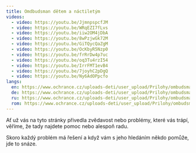 ```yaml
---
title: Omdbudsman dětem a náctiletým
videos:
  - video: https://youtu.be/JjmnpspcfJM
  - video: https://youtu.be/WRqEZI7fLvs
  - video: https://youtu.be/iiw2OM4jDbA
  - video: https://youtu.be/8wPzjwGk72M
  - video: https://youtu.be/GiTQycQaZgM
  - video: https://youtu.be/OcKbyR5Nzp0
  - video: https://youtu.be/frRrDw4p7uc
  - video: https://youtu.be/oq3Tu4rzI54
  - video: https://youtu.be/IrrFMT1evB4
  - video: https://youtu.be/7joyhC2pDgQ
  - video: https://youtu.be/Ny6AdOPpcfo
langs:
  en: https://www.ochrance.cz/uploads-deti/user_upload/Prilohy/ombudsman_detem/Letak_-_Ombudsman_detem__anglictina_.pdf
  de: https://www.ochrance.cz/uploads-deti/user_upload/Prilohy/ombudsman_detem/Letak_-_Ombudsman_detem__nemcina_-_anglicke_logo_.pdf
  ru: https://www.ochrance.cz/uploads-deti/user_upload/Prilohy/ombudsman_detem/Letak_-_Ombudsman_detem__rustina_-_anglicke_logo_.pdf
  rom: https://www.ochrance.cz/uploads-deti/user_upload/Prilohy/ombudsman_detem/Letak_-_Ombudsman_detem__romstina_.pdf
---
```

Ať už vás na tyto stránky přivedla zvědavost nebo problémy, které vás trápí, věříme, že tady najdete pomoc nebo alespoň radu.

Skoro každý problém má řešení a když vám s jeho hledáním někdo pomůže, jde to snáze.
